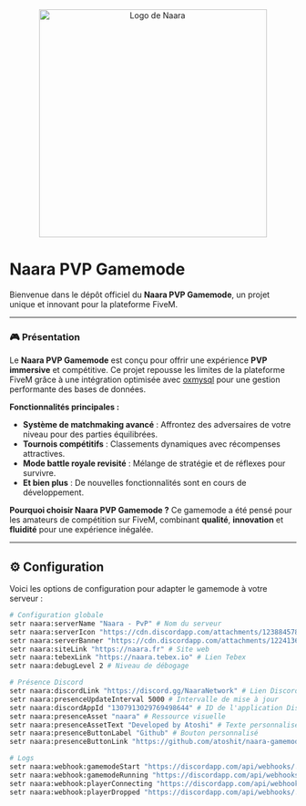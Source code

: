<div align="center">
  <img 
    src="https://cdn.discordapp.com/attachments/1224136171530092554/1308255090897059860/Nouveau_projet.png" 
    alt="Logo de Naara" 
    width="400">
</div>

# **Naara PVP Gamemode**

Bienvenue dans le dépôt officiel du **Naara PVP Gamemode**, un projet unique et innovant pour la plateforme FiveM.

---

### 🎮 **Présentation**
Le **Naara PVP Gamemode** est conçu pour offrir une expérience **PVP immersive** et compétitive. Ce projet repousse les limites de la plateforme FiveM grâce à une intégration optimisée avec [oxmysql](https://github.com/overextended/oxmysql) pour une gestion performante des bases de données.

**Fonctionnalités principales :**
- **Système de matchmaking avancé** : Affrontez des adversaires de votre niveau pour des parties équilibrées.
- **Tournois compétitifs** : Classements dynamiques avec récompenses attractives.
- **Mode battle royale revisité** : Mélange de stratégie et de réflexes pour survivre.
- **Et bien plus** : De nouvelles fonctionnalités sont en cours de développement.

**Pourquoi choisir Naara PVP Gamemode ?**
Ce gamemode a été pensé pour les amateurs de compétition sur FiveM, combinant **qualité**, **innovation** et **fluidité** pour une expérience inégalée.

---

## ⚙️ **Configuration**

Voici les options de configuration pour adapter le gamemode à votre serveur :

```bash
# Configuration globale
setr naara:serverName "Naara - PvP" # Nom du serveur
setr naara:serverIcon "https://cdn.discordapp.com/attachments/1238845782363476039/1307803962145247272/Naara_icone.png" # Icône du serveur
setr naara:serverBanner "https://cdn.discordapp.com/attachments/1224136171530092554/1308255090897059860/Nouveau_projet.png" # Bannière
setr naara:siteLink "https://naara.fr" # Site web
setr naara:tebexLink "https://naara.tebex.io" # Lien Tebex
setr naara:debugLevel 2 # Niveau de débogage

# Présence Discord
setr naara:discordLink "https://discord.gg/NaaraNetwork" # Lien Discord
setr naara:presenceUpdateInterval 5000 # Intervalle de mise à jour
setr naara:discordAppId "1307913029769498644" # ID de l'application Discord
setr naara:presenceAsset "naara" # Ressource visuelle
setr naara:presenceAssetText "Developed by Atoshi" # Texte personnalisé
setr naara:presenceButtonLabel "Github" # Bouton personnalisé
setr naara:presenceButtonLink "https://github.com/atoshit/naara-gamemode" # Lien du bouton

# Logs
setr naara:webhook:gamemodeStart "https://discordapp.com/api/webhooks/..." # Début du gamemode
setr naara:webhook:gamemodeRunning "https://discordapp.com/api/webhooks/..." # Gamemode actif
setr naara:webhook:playerConnecting "https://discordapp.com/api/webhooks/..." # Connexion joueur
setr naara:webhook:playerDropped "https://discordapp.com/api/webhooks/..." # Déconnexion joueur
